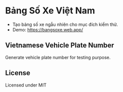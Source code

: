 # Bảng Số Xe Việt Nam
- Tạo bảng số xe ngẫu nhiên cho mục đích kiểm thử.
- Demo: https://bangsoxe.web.app/

## Vietnamese Vehicle Plate Number
Generate vehicle plate number for testing purpose.

## License
Licensed under MIT
